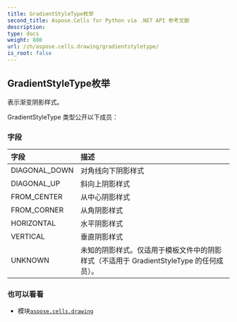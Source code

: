 ```yaml
---
title: GradientStyleType枚举
second_title: Aspose.Cells for Python via .NET API 参考文献
description:
type: docs
weight: 880
url: /zh/aspose.cells.drawing/gradientstyletype/
is_root: false
---
```

## GradientStyleType枚举
表示渐变阴影样式。



GradientStyleType 类型公开以下成员：

### 字段
|字段|描述|
| :- | :- |
| DIAGONAL_DOWN |对角线向下阴影样式|
| DIAGONAL_UP |斜向上阴影样式|
| FROM_CENTER |从中心阴影样式|
| FROM_CORNER |从角阴影样式|
| HORIZONTAL |水平阴影样式|
| VERTICAL |垂直阴影样式|
| UNKNOWN |未知的阴影样式。仅适用于模板文件中的阴影样式（不适用于 GradientStyleType 的任何成员）。|



### 也可以看看
* 模块[`aspose.cells.drawing`](..)
